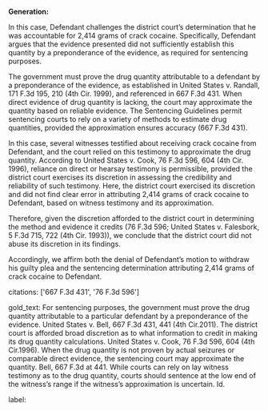 **Generation:**

In this case, Defendant challenges the district court’s determination that he was accountable for 2,414 grams of crack cocaine. Specifically, Defendant argues that the evidence presented did not sufficiently establish this quantity by a preponderance of the evidence, as required for sentencing purposes.

The government must prove the drug quantity attributable to a defendant by a preponderance of the evidence, as established in United States v. Randall, 171 F.3d 195, 210 (4th Cir. 1999), and referenced in 667 F.3d 431. When direct evidence of drug quantity is lacking, the court may approximate the quantity based on reliable evidence. The Sentencing Guidelines permit sentencing courts to rely on a variety of methods to estimate drug quantities, provided the approximation ensures accuracy (667 F.3d 431).

In this case, several witnesses testified about receiving crack cocaine from Defendant, and the court relied on this testimony to approximate the drug quantity. According to United States v. Cook, 76 F.3d 596, 604 (4th Cir. 1996), reliance on direct or hearsay testimony is permissible, provided the district court exercises its discretion in assessing the credibility and reliability of such testimony. Here, the district court exercised its discretion and did not find clear error in attributing 2,414 grams of crack cocaine to Defendant, based on witness testimony and its approximation.

Therefore, given the discretion afforded to the district court in determining the method and evidence it credits (76 F.3d 596; United States v. Falesbork, 5 F.3d 715, 722 (4th Cir. 1993)), we conclude that the district court did not abuse its discretion in its findings. 

Accordingly, we affirm both the denial of Defendant’s motion to withdraw his guilty plea and the sentencing determination attributing 2,414 grams of crack cocaine to Defendant.

citations: ['667 F.3d 431', '76 F.3d 596']

gold_text: For sentencing purposes, the government must prove the drug quantity attributable to a particular defendant by a preponderance of the evidence. United States v. Bell, 667 F.3d 431, 441 (4th Cir.2011). The district court is afforded broad discretion as to what information to credit in making its drug quantity calculations. United States v. Cook, 76 F.3d 596, 604 (4th Cir.1996). When the drug quantity is not proven by actual seizures or comparable direct evidence, the sentencing court may approximate the quantity. Bell, 667 F.3d at 441. While courts can rely on lay witness testimony as to the drug quantity, courts should sentence at the low end of the witness’s range if the witness’s approximation is uncertain. Id.

label: 